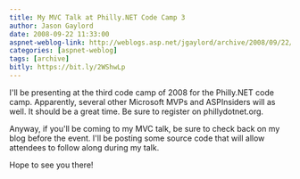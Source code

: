 ```yaml
---
title: My MVC Talk at Philly.NET Code Camp 3
author: Jason Gaylord
date: 2008-09-22 11:33:00
aspnet-weblog-link: http://weblogs.asp.net/jgaylord/archive/2008/09/22/my-mvc-talk-at-philly-net-code-camp-3.aspx
categories: [aspnet-weblog]
tags: [archive]
bitly: https://bit.ly/2WShwLp
---
```


I'll be presenting at the third code camp of 2008 for the Philly.NET code camp. Apparently, several other Microsoft MVPs and ASPInsiders will as well. It should be a great time. Be sure to register on phillydotnet.org.

Anyway, if you'll be coming to my MVC talk, be sure to check back on my blog before the event. I'll be posting some source code that will allow attendees to follow along during my talk.

Hope to see you there!